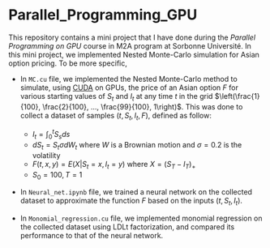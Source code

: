 # Parallel_Programming_GPU
This repository contains a mini project that I have done during the *Parallel Programming on GPU* course in M2A program at Sorbonne Université. In this mini project, we implemented Nested Monte-Carlo simulation for Asian option pricing. To be more specific,

- In `MC.cu` file, we implemented the Nested Monte-Carlo method to simulate, using [CUDA](https://developer.nvidia.com/cuda-toolkit) on GPUs, the price of an Asian option $F$ for various starting values of $S_t$ and $I_t$ at any time $t$ in the grid $\left(\frac{1}{100}, \frac{2}{100}, ..., \frac{99}{100}, 1\right)$. This was done to collect a dataset of samples $(t, S_t, I_t, F)$, defined as follow:
  + $I_t = \int_0^t S_sds$
  + $dS_t = S_t \sigma dW_t$ where $W$ is a Brownian motion and $\sigma = 0.2$ is the volatility
  + $F(t, x, y) = E(X|S_t = x, I_t=y)$ where $X = (S_T-I_T)_+$
  + $S_0 = 100, T=1$
    
- In `Neural_net.ipynb` file, we trained a neural network on the collected dataset to approximate the function $F$ based on the inputs $(t, S_t, I_t)$.
- In `Monomial_regression.cu` file, we implemented monomial regression on the collected dataset using LDLt factorization, and compared its performance to that of the neural network.

